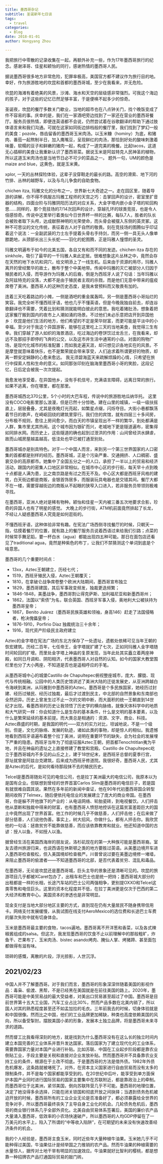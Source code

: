 ```yaml
---
title: 墨西哥杂记
subtitle: 圣诞新年七日谈
tags:
  - travel
categories:
  - Blog
date: 2018-01-01
author: Hongyang Zhou

---
```


我把旅行中零散的记录收集在一起，再额外补充一些，作为17年墨西哥旅行的纪念。感谢泽哥、佳星和颖怡的同行，感谢热情的墨西哥人民。

据说墨西哥很多地方非常危险，犯罪率极高，美国官方都不建议作为旅行目的地。幸好，作为旅游胜地的坎昆和首都的墨西哥城，至少在我看来，并无危险。

坎昆的海滩有着绝美的风景，沙滩、海水和天空的层级感非常强烈。可我这个海边的孩子，对于这些的记忆已然足够丰富，于是便唤不起多少的惊奇。

圣诞夜，坎昆的餐厅多数关门歇业，当地的超市也在八点钟关门，找个晚饭变成了件不容易的事。庆幸的是，我们在一家酒吧旁边找到了一家还在营业的墨西哥餐厅。服务员很热情，即便连英语都不会说，仍然尝试着在谷歌翻译的帮助下通过肢体语言来和我们沟通。可就在这家如同街边排档般的餐厅里，我们找到了梦幻一般的美食：pozole，唇齿留香的墨西哥玉米肉汤。以玉米糠（hominy）为底，和猪肉、番茄一起熬制半日，加入鹰嘴豆，呈现鲜红的肉汤，那恰到好处的酸味刺激着味蕾，软糯的豆子和鲜嫩的猪肉一起，构成了一道完美的晚餐。比起tacos，这道无心插柳的美食让我重新认识了墨西哥菜。据说玉米是阿兹特克人民神圣的植物，所以这道玉米肉汤也是当地节日必不可少的菜品之一。
题外一句，UM的颜色是maize and blue，这黄色，就是玉米黄。

xplor, 一天的丛林探险体验，这辈子没穿鞋走的最长的路。高空的滑索、地下河的竹排、丛林的越野车，以及与鸟儿争食的自助食物。

chichen itza, 玛雅文化的分布之一，世界新七大奇迹之一。走在园区里，随着导游的讲解，你不得不佩服古玛雅工程师的天宫之巧：击掌回声的设计，密室里扩音器的结构，四面台阶与玛雅阴阳历法的对应关系，大金字塔内嵌小金子塔的轮回构思……同样的，那个竞技场的7/14次回声的设计，穿越孔环的球类竞技，也是令人倍感惊奇。传说中这里举行着类似今日世界杯一样的比赛，每队7人，胜者的队长会被败者取下头颅，达成献祭神明的光荣使命，而头骨会被摆入东侧的英灵冢。这种不可思议的文化传统，表征着古人对于自然的敬畏。刻在竞技场的图腾似乎印证着这个说法：一全副武装的力士左手提着头骨右手持剑，而另一侧一具无头人像单膝跪地，从颈部长出三头长蛇——羽化的蛇图腾，正是玛雅人憧憬的圣灵。

玛雅文明遍布于如今的北美五国，各自又有和而不同的发迹。chichen itza 存在的sinkhole，吸引了最早的一千玛雅人来此定居。很难想象这片丛林之中，竟然会存在天然的地下水坑和洞穴，给文明添上了一线生机。后来由于资源的用尽，玛雅人离开的曾经繁华的故土，散布于整个中美地带。传闻中玛雅的灭亡被部分人归因于殖民者的入侵，而导游作为玛雅人的后裔，倒是为西班牙人说了句话：当年玛雅以及阿兹特克的没落，大都不是由于殖民者主观的杀戮，而是他们无意中带来的瘟疫席卷了美洲。墨西哥人的这种历史态度，是我未曾预料而又敬畏有加的。

连着三天吃着路边的小摊，一侧是酒吧的重金属轰鸣，另一侧是墨西哥小哥灿烂的笑容。我完全听不懂西班牙语，他也几乎不懂英语，但是今晚我独自前去，却连谷歌翻译也不需要，凭着比划和猜测就能明白彼此的意思。我吃着猪肚汤，想象着把这家餐厅搬到国内的夜市上人潮如涌的场景。不过他们未必乐意把店开到异国他乡：坎昆是他们生活的地方，他们希望的不定是荣华财富，而更可能是平淡中的小幸福。至少对于我这个异国游客，能够在这里吃上三天的当地美食，我觉得三生有幸。我们穿越了游人如织的海景酒店，吃过海边的卷饼饮过龙舌兰，在我看来，却远不及那招手即停的飞奔的公交，以及这市井生活中通宵的小店。对面的购物广场，是现代化城市的标准配置；而如我走遍天涯，却只想见识各地实在的风景。不是摩登就意味着快乐，也不是繁荣就会带来享受，人们追求着所谓更好的物质，却离一颗安定娴静的心愈来愈远。
我无须碧海蓝天来疏解烦躁的心情，只希望在旅行中探索人性和生命的意义。如同那张印刻在脑海里墨西哥小哥的笑脸，这段记忆，日后定会被我一次次提起。

我愈发地享受着，在异国他乡，没有手机信号，充满语言障碍，远离日常的旅行。如果不逃离，你在哪里，都在那里。

墨西哥城西北370公里，5个小时的大巴车程，传说中的旅游胜地瓜纳华托。
这里没有COCO电影里那么浪漫，但是已然十分惊艳。建在山里的城镇，一级一级扶摇直上，层层叠叠，尤其是夜晚灯光亮起，如繁星点缀，闪烁夺目。大街小巷都飘荡着节日的歌声，在崎岖回绕的建筑里穿行。我们住的宾馆，就有四层三十多间房，分布极不规则，愈往上房间愈少。而白天的市镇呈现出不一样的繁华，到处都满是人群，集市里尤其热闹。这个城市因为银矿而兴，老城地下更是隧道遍布，密集得如同排水网。而历史上，这些隧道的确也起到过泄洪的作用：山间曾经洪水肆虐，故而山城房屋越盖越高，低洼处也早已被打通至别处。

墨西哥城亦是别具特色。对于一个中国人而言，来到另一个第三世界国家的人口密集的首都都是别样的经历。墨西哥城，正是个污染严重、交通拥挤、人口稠密、盛衰交杂的高原都市。她集中了全国五分之一的人口，承担了一半以上的贸易和经济活动，跟国内的密集人口地区非常相似。在城市中心区的步行街，每天早十点到晚十点都是人满为患，比之南京路是有过之而无不及。中心区大都是西班牙风格的建筑，白天街边都是商贩，金银首饰居多，而服装玩具电器也是交错其间。餐厅大都不在一楼，需要穿越街边的商贩从不起眼的狭窄入口进入，若非服务员带领则极难寻找。

在墨西哥，亚洲人绝对是稀有物种。颖怡和佳星一天内被三番五次地要求合影，珍奇的异国人也有了明星的感觉。
大晚上的步行街，ATM机前面竟然排起了长龙，不经让人疑惑墨西哥人究竟是如何逛街的。

不懂西班牙语，这种体验非常有趣。在宪法广场西侧寻找餐厅的时候，只朝天一指，估摸着餐厅的位置，就有路上的餐厅服务员说着西语过来给我们引路；点菜的时候常手舞足蹈，要一杯白水（agua）都能出现四五种可能。那日在面包店还看见了traditional agua，竟然是种紫色的布丁，让我们不禁猜测这个单词到底是个啥意思。

墨西哥的几个重要时间点：
* 13xx，Aztec王朝建立，历经七代；
* 1519，西班牙殖民入侵，Aztec王朝覆灭；
* 1810，在拿破仑战争席卷整个欧洲大陆期间，墨西哥宣布独立
* 1829，墨西哥建国，其后军事政变频发，独裁更迭频繁；
* 1846-1848，美墨战争，墨西哥割让得克萨斯、加利福尼亚和新墨西哥州；
* 1862，法国以“索债”为名，联合英国、西班牙军事入侵，奥地利大公被扶持为墨西哥皇帝；
* 1867，Benito Juárez（墨西哥民族英雄和领袖，身高146）赶走了法国侵略者，枪决傀儡皇帝；
* 1876-1910，Porfirio Díaz 独裁统治三十余年；
* 1916，现代资产阶级民主政府建立

Aztec的金字塔在宪法广场的东北方保存了一处遗址，遗骸处依稀可见当年王朝的恢宏建筑。历经二百年，七任帝王，金字塔就扩建了七次，正如同玛雅人金字塔随时间轮回的扩增。而里处金字塔上神庙的复原发现，当年此处其实矗立着两座神殿，如同日月调和、阴阳相济，代表墨西哥人对自然的认知。如今的国家大教堂围栏里也分了大小两座，不知道是否也是遥相呼应的手笔。

从墨西哥城中心的城堡Castillo de Chapultepec俯视整座城市，庞大、朦胧、现代与传统相融。公园中的人类历史馆讲述了美洲大陆的迁徙发展史，从亚洲跨越白令海峡到美洲，从玛雅到中墨西哥的Aztec。墨西哥是个多民族国家，她经历过封建、经历过殖民、经历过独裁，最后才过渡到民主，中北部的自然景象和东南部也全然迥异。历史上曾发生过不止一次的文明中断，而大面积的统一王朝直到14世纪才出现。看墨西哥的历史让我领悟了历史学的横向脉络，就像天体科学中的地质和大气研究一样：你会知道什么是生存的基本条件，什么是文明的基本要素，以及什么是繁荣延续的基本前提。而大类总是相通的：资源、文字、商业、科技。Aztec鼎盛的时期，是我国的明代——双方的实力对比，坦诚地说，不是一个级别。但是，文化的脉络、发展的轨迹，诸如此类的事物，却是惊人的相似。我遗憾地看到西班牙语遍布着整个拉丁美洲，说明在重要环节的缺失，会为社会的发展埋下严重的隐患。西班牙当年为了彻底征服Aztec王朝，把首都Tenochtitlan夷为平地，并且在神庙的遗址之上直接修建了教堂和宫殿。Castillo de Chapultepec屹立于墨西哥城内不多见的山丘之上，建于18世纪末，是西班牙总督的夏季行宫，原址就曾是阿兹台克建筑，后来成为西班牙修道院。我很好奇，墨西哥人民，尤其是Aztec的后代，是如何看待那段抹不去的殖民历史。

Telcel是墨西哥随处可见的电信公司，也是拉丁美洲最大的电信公司，我原本以为是国有企业。但联想到曾经的世界首富Carlos Slim是墨西哥的电信巨子，若是国有就很难自圆其说。果然在多年前的新闻中查证，他在90年代初墨西哥国企转型期间收购了Telmex，随后便依托电信业的发展建立了庞大的商业帝国。在墨西哥，你是躲不开他旗下的产业的：从电话网络、轮胎瓷砖，到电视餐饮。人们抨击他从垄断和独裁中得来的财富，也有墨西哥人愤怒地控诉在这篇贫富差距巨大的国土中竟然出现了世界首富。他工作的时候几乎不做慈善，人们抨击他；在后来做了部分慈善，人们说他伪善。事实上，树大招风，你做什么，都有人抨击你。我欣赏他的一句话：拯救贫穷不能靠做慈善，而应该依靠教育和就业。他还知道中国的古谚：授人以鱼，不如授人以渔。

据曾经生活在美国西海岸的朋友说，洛杉矶现在的第一大种族可能是墨西哥裔。室友去德州旅游归来，也说西语在休斯顿之类的地方要胜过英语。从美墨边境开车进入墨西哥检查极松，但入美国境却检查极严。川普曾说过要在美墨边境修一堵墙，来阻止墨西哥的偷渡者——不知道墨西哥的北部，是否代表着贫穷、混乱和毒品。

在墨西哥，无论是坎昆还是墨西哥城，巨头主导的景象还是清晰可见的。坎昆的旅游项目几乎都被XCaret包办了，出租车和巴士也是统一把持；墨西哥城大部分的出租都是一样的长相，长途汽车站的巴士公司两强相争，更别提OXXO和Telcel这类零售和电信巨头。这里的资本化程度并不低，在拉丁美洲更是仅次于巴西的第二大经济和教育中心。美国资本的渗透也是非常明显。

现金支付是当地大部分地区主要的方式，直到现在仍有大量居民不随身携带信用卡。网络支付发展缓慢，从我试图在线支付AeroMexico的选位费和长途巴士车费的屡次失败中就有切身体会。

玉米是墨西哥最主要的食物，tacos遍地。墨西哥离不开洋葱和香菜，以及各式辣椒酱组成的salsa。但这次，我发现墨西哥的饮食不止以前理解中的那般粗旷，炸鱼干、芒果布丁、玉米肉汤、bistec asando烤肉、腌仙人掌、烤猪蹄、甚至面包都做得有滋有味。

琐碎的感慨，离散的片段，浮光掠影，人世沉浮。

## 2021/02/23

中国人并不了解墨西哥。对于我们而言，墨西哥的形象深深伴随着美国的影视作品：毒枭、偷渡、黑帮，不是已经黑在美国就是在前往美国的路上。2020年，墨西哥可能是中美贸易战的最大受益者，对美出口贸易甚至超过了中国。墨西哥是目前世界第十五大工业国，汽车工业占比30%，然而产品多数在北美内销了，所以国人对其的熟悉程度甚至还不如孟加拉的毛衣。三年前我去的时候，切身体验就是和中国很像。然而比之中国，他们的工业品牌更加稀缺，种类也高度依赖美国的风向，所以备受掣肘。摆脱美国小弟的形象，发展本土独立品牌，将是墨西哥未来寻求的道路。

然而督工比我看得深刻的地方，就是找到为什么墨西哥没有在这么长的独立时间内建立本国完善的工业体系并晋升发达国家。落后国家为了建立现代化的工业体系，需要靠国家力量对本国产业进行补贴。比如苏联、中国在工业起步阶段都是靠农业倒贴工业，手段主要是关税和直接对企业发放补贴。然而墨西哥并不具备靠农业支持工业的条件，根源在于土改不彻底。于是墨西哥的方法是借外债。1982年外债危机爆发，这条路就被堵死了。对外，在资本主义国家进行自由贸易而没有太多的限制条件，并不是每个国家都能享受到的。在20世纪中后叶，能享受到单方面保护本国产业同时进行国际贸易的国家主要集中在苏联附近，都是靠政治上的牵制。而墨西哥位于北美洲，紧邻美国，倒向苏联阵营几乎不可能。墨西哥的地理位置，决定了她没得多余选择，只能在闭关锁国和彻底开放之间抉择；当遇到债务危机被迫开放的时候，墨西哥所有的工业企业无论是否准备好了，都必须暴露给全世界的竞争对手，所以墨西哥最终丧失了主导自身工业化的机会。几轮债务危机后，墨西哥的商业银行体系几乎全部外资化。北美自由贸易体系签署后，美国的廉价农产品大量涌入墨西哥，低效率的小农场快速破产，所以墨西哥的人均GDP停留在了一万美元的水平上，陷入了所谓的“中等收入陷阱”，在可期望的未来没有快速改善经济条件的机会。

我的个人经验是，墨西哥主食玉米，同时近些年大量种植牛油果。玉米她几乎不可能种得过美国，牛油果估计是倾举国之力推销的农产品。然而牛油果的种植需要的水量惊人，据传对土地干旱有明显的加速效应。牛油果就好比智利的樱桃，都是想靠一种招牌农产品打通国际贸易的敲门砖。
